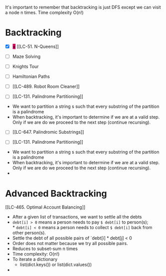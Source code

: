 It's important to remember that backtracking is just DFS except we can visit a node n times. Time complexity O(n!)

# Backtracking
- [x] <mark style="background: #cc085d;">+</mark> [[LC-51. N-Queens]]
- [ ] Maze Solving 
- [ ] Knights Tour
- [ ] Hamiltonian Paths
- [ ] [[LC-489. Robot Room Cleaner]]

- [ ] [[LC-131. Palindrome Partitioning]]
- We want to partition a string s such that every substring of the partition is a palindrome
- When backtracking, it's important to determine if we are at a valid step. Only if we are do we proceed to the next step (continue recursing).


- [ ] [[LC-647. Palindromic Substrings]]

- [ ] [[LC-131. Palindrome Partitioning]]
- We want to partition a string s such that every substring of the partition is a palindrome
- When backtracking, it's important to determine if we are at a valid step. Only if we are do we proceed to the next step (continue recursing).
- 
# Advanced Backtracking
[[LC-465. Optimal Account Balancing]]
- After a given list of transactions, we want to settle all the debts
- `debt[i] > 0` means a person needs to pay `$ debt[i]` to  person(s); * `debt[i] < 0` means a person needs to collect `$ debt[i]` back from other person(s).
- Settle the debt of all possible pairs of `debt[i] * debt[j] < 0
- Order does not matter because we try all possible pairs. 
- Reduces to subset-sum n times
- Time complexity: O(n!)
- To iterate a dictionary 
	- list(dict.keys()) or list(dict.values())
- 


